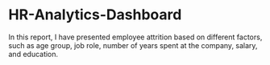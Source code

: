 # HR-Analytics-Dashboard

In this report, I have presented employee attrition based on different factors, such as age group, job role, number of years spent at the company, salary, and education.
